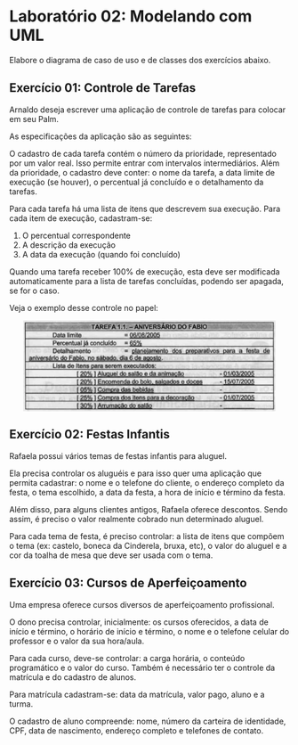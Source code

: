 # Laboratório 02: Modelando com UML

Elabore o diagrama de caso de uso e de classes dos exercícios abaixo.

## Exercício 01: Controle de Tarefas

Arnaldo deseja escrever uma aplicação de controle de tarefas para colocar em seu Palm. 

As especificações da aplicação são as seguintes:

O cadastro de cada tarefa contém o número da prioridade, representado por um
valor real. Isso permite entrar com intervalos intermediários. Além da
prioridade, o cadastro deve conter: o nome da tarefa, a data limite de execução
(se houver), o percentual já concluído e o detalhamento da tarefas.

Para cada tarefa há uma lista de itens que descrevem sua execução. 
Para cada item de execução, cadastram-se:

1. O percentual correspondente
2. A descrição da execução
3. A data da execução (quando foi concluído)

Quando uma tarefa receber 100% de execução, esta deve ser modificada
automaticamente para a lista de tarefas concluídas, podendo ser apagada, se for
o caso.

Veja o exemplo desse controle no papel:

<p align="center"><img src="cenario1.png" alt="drawing" align="center" width="90%"/>


## Exercício 02: Festas Infantis

Rafaela possui vários temas de festas infantis para aluguel.

Ela precisa controlar os aluguéis e para isso quer uma aplicação que permita
cadastrar: o nome e o telefone do cliente, o endereço completo da festa, o tema
escolhido, a data da festa, a hora de início e término da festa.

Além disso, para alguns clientes antigos, Rafaela oferece descontos. Sendo
assim, é preciso o valor realmente cobrado nun determinado aluguel.

Para cada tema de festa, é preciso controlar: a lista de itens que compõem o
tema (ex: castelo, boneca da Cinderela, bruxa, etc), o valor do aluguel e a cor
da toalha de mesa que deve ser usada com o tema.

## Exercício 03: Cursos de Aperfeiçoamento

Uma empresa oferece cursos diversos de aperfeiçoamento profissional. 

O dono precisa controlar, inicialmente: os cursos oferecidos, a data de início e
término, o horário de início e término, o nome e o telefone celular do professor
e o valor da sua hora/aula.

Para cada curso, deve-se controlar: a carga horária, o conteúdo programático e o
valor do curso. Também é necessário ter o controle da matrícula e do cadastro de
alunos. 

Para matrícula cadastram-se: data da matrícula, valor pago, aluno e a turma. 

O cadastro de aluno compreende: nome, número da carteira de identidade, CPF,
data de nascimento, endereço completo e telefones de contato.



